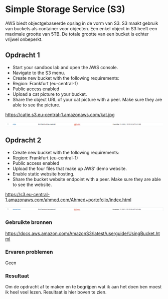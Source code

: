 # Simple Storage Service (S3)

AWS biedt objectgebaseerde opslag in de vorm van S3. S3 maakt gebruik van buckets als container voor objecten. Een enkel object in S3 heeft een maximale grootte van 5TB. De totale grootte van een bucket is echter vrijwel onbeperkt.



## Opdracht 1

- Start your sandbox lab and open the AWS console.
- Navigate to the S3 menu.
- Create new bucket with the following requirements:
- Region: Frankfurt (eu-central-1)
- Public access enabled
- Upload a cat picture to your bucket.
- Share the object URL of your cat picture with a peer. Make sure they are able to see the picture.

https://catje.s3.eu-central-1.amazonaws.com/kat.jpg

![SCREENSHOT](../00_includes/Cloud05-1.png)

## Opdracht 2

- Create new bucket with the following requirements:
- Region: Frankfurt (eu-central-1)
- Public access enabled
- Upload the four files that make up AWS’ demo website.
- Enable static website hosting.
- Share the bucket website endpoint with a peer. Make sure they are able to see the website.

https://s3.eu-central-1.amazonaws.com/ahmed.com/Ahmed+portofolio/index.html


![SCREENSHOT](../00_includes/Cloud05-2.png)

### Gebruikte bronnen

https://docs.aws.amazon.com/AmazonS3/latest/userguide/UsingBucket.html

### Ervaren problemen

Geen

### Resultaat

Om de opdracht af te maken en te begrijpen wat ik aan het doen ben moest ik heel veel lezen. Resultaat is hier boven te zien.
